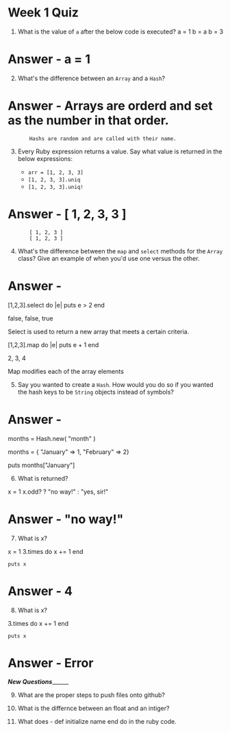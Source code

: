 # Week 1 Quiz
1. What is the value of `a` after the below code is executed?
 a = 1
    b = a
    b = 3

# Answer - a = 1

2. What's the difference between an `Array` and a `Hash`?

# Answer - Arrays are orderd and set as the number in that order. 
           Hashs are random and are called with their name.


3. Every Ruby expression returns a value. Say what value is returned in the below expressions:

    * `arr = [1, 2, 3, 3]`
    * `[1, 2, 3, 3].uniq`
    * `[1, 2, 3, 3].uniq!`

# Answer - [ 1, 2, 3, 3 ]
           [ 1, 2, 3 ]
           [ 1, 2, 3 ]

4. What's the difference between the `map` and `select` methods for the `Array` class? Give an example of when you'd use one versus the other.

# Answer - 

[1,2,3].select do |e| 
  puts e > 2
end

false, false, true


Select is used to return a new array that meets 
a certain criteria.


[1,2,3].map do |e| 
  puts e + 1
end

2, 3, 4

Map modifies each of the array elements


5. Say you wanted to create a `Hash`. How would you do so if you wanted the hash keys to be `String` objects instead of symbols?

# Answer -

months = Hash.new( "month" )

months = { "January" => 1,  "February" => 2}

puts months["January"]

6. What is returned?

 x = 1
    x.odd? ? "no way!" : "yes, sir!"

# Answer - "no way!"

7. What is x?

x = 1
    3.times do
      x += 1
    end

    puts x

# Answer - 4

8. What is x?

3.times do
    x += 1
    end

    puts x

# Answer - Error


_____________New Questions___________________


9. What are the proper steps to push files onto github?

10. What is the differnce between an float and an intiger?

11. What does -
    def initialize name
    end 
    do in the ruby code.



  